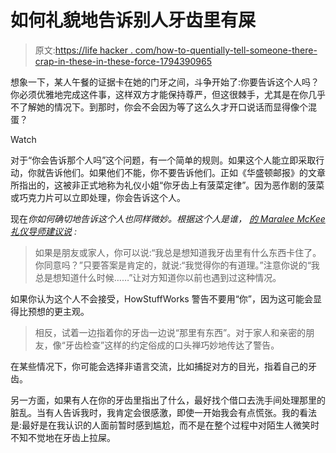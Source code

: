 # 如何礼貌地告诉别人牙齿里有屎

> 原文:[https://life hacker . com/how-to-quentially-tell-someone-there-crap-in-these-in-these-force-1794390965](https://lifehacker.com/how-to-politely-tell-someone-theres-crap-in-their-teeth-1794390965)

想象一下，某人午餐的证据卡在她的门牙之间，斗争开始了:你要告诉这个人吗？你必须优雅地完成这件事，这样双方才能保持尊严，但这很棘手，尤其是在你几乎不了解她的情况下。到那时，你会不会因为等了这么久才开口说话而显得像个混蛋？

Watch

对于“你会告诉那个人吗”这个问题，有一个简单的规则。如果这个人能立即采取行动，你就告诉他们。如果他们不能，你不要告诉他们。正如《华盛顿邮报》的文章 所指出的，这被非正式地称为礼仪小姐“你牙齿上有菠菜定律”。因为恶作剧的菠菜或巧克力片可以立即处理，你会告诉这个人。

现在*你如何确切地告诉这个人也同样微妙。根据这个人是谁， [的 Maralee McKee 礼仪导师建议说](https://www.mannersmentor.com/only-at-work/what-to-do-if-food-is-stuck-in-your-teeth-or-you-have-a-wardrobe-malfunction) :*

> 如果是朋友或家人，你可以说:“我总是想知道我牙齿里有什么东西卡住了。你同意吗？”只要答案是肯定的，就说:“我觉得你的有道理。”注意你说的“我总是想知道什么时候……”让对方知道你以前也遇到过这种情况。

如果你认为这个人不会接受，HowStuffWorks 警告不要用“你”，因为这可能会显得比预想的更主观。

> 相反，试着一边指着你的牙齿一边说“那里有东西”。对于家人和亲密的朋友，像“牙齿检查”这样的约定俗成的口头禅巧妙地传达了警告。

在某些情况下，你可能会选择非语言交流，比如捕捉对方的目光，指着自己的牙齿。

另一方面，如果有人在你的牙齿里指出了什么，最好找个借口去洗手间处理那里的脏乱。当有人告诉我时，我肯定会很感激，即使一开始我会有点慌张。我的看法是:最好是在我认识的人面前暂时感到尴尬，而不是在整个过程中对陌生人微笑时不知不觉地在牙齿上拉屎。